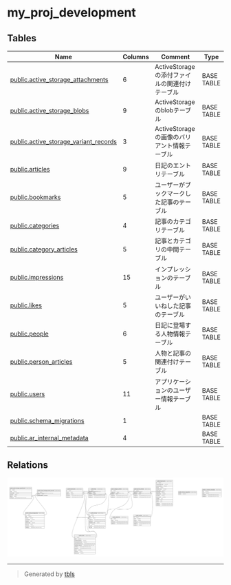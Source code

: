 # my_proj_development

## Tables

| Name | Columns | Comment | Type |
| ---- | ------- | ------- | ---- |
| [public.active_storage_attachments](public.active_storage_attachments.md) | 6 | ActiveStorageの添付ファイルの関連付けテーブル | BASE TABLE |
| [public.active_storage_blobs](public.active_storage_blobs.md) | 9 | ActiveStorageのblobテーブル | BASE TABLE |
| [public.active_storage_variant_records](public.active_storage_variant_records.md) | 3 | ActiveStorageの画像のバリアント情報テーブル | BASE TABLE |
| [public.articles](public.articles.md) | 9 | 日記のエントリテーブル | BASE TABLE |
| [public.bookmarks](public.bookmarks.md) | 5 | ユーザーがブックマークした記事のテーブル | BASE TABLE |
| [public.categories](public.categories.md) | 4 | 記事のカテゴリテーブル | BASE TABLE |
| [public.category_articles](public.category_articles.md) | 5 | 記事とカテゴリの中間テーブル | BASE TABLE |
| [public.impressions](public.impressions.md) | 15 | インプレッションのテーブル | BASE TABLE |
| [public.likes](public.likes.md) | 5 | ユーザーがいいねした記事のテーブル | BASE TABLE |
| [public.people](public.people.md) | 6 | 日記に登場する人物情報テーブル | BASE TABLE |
| [public.person_articles](public.person_articles.md) | 5 | 人物と記事の関連付けテーブル | BASE TABLE |
| [public.users](public.users.md) | 11 | アプリケーションのユーザー情報テーブル | BASE TABLE |
| [public.schema_migrations](public.schema_migrations.md) | 1 |  | BASE TABLE |
| [public.ar_internal_metadata](public.ar_internal_metadata.md) | 4 |  | BASE TABLE |

## Relations

![er](schema.svg)

---

> Generated by [tbls](https://github.com/k1LoW/tbls)
